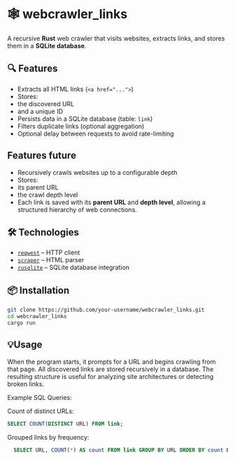 # 🕸️ webcrawler_links

A recursive **Rust** web crawler that visits websites, extracts links, and stores them in a **SQLite database**.

## 🔍 Features

-  Extracts all HTML links (`<a href="...">`)  
-  Stores:
  - the discovered URL
  - and a unique ID
-  Persists data in a SQLite database (table: `link`)
-  Filters duplicate links (optional aggregation)
-  Optional delay between requests to avoid rate-limiting

## Features future
-  Recursively crawls websites up to a configurable depth  
-  Stores:
  - its parent URL
  - the crawl depth level
- Each link is saved with its **parent URL** and **depth level**, allowing a structured hierarchy of web connections.

## 🛠️ Technologies

- [`reqwest`](https://docs.rs/reqwest/) – HTTP client  
- [`scraper`](https://docs.rs/scraper/) – HTML parser  
- [`rusqlite`](https://docs.rs/rusqlite/) – SQLite database integration

## 📦 Installation

```bash
git clone https://github.com/your-username/webcrawler_links.git
cd webcrawler_links
cargo run
```

## 💡Usage

When the program starts, it prompts for a URL and begins crawling from that page. All discovered links are stored recursively in a database. The resulting structure is useful for analyzing site architectures or detecting broken links.

Example SQL Queries:

  Count of distinct URLs:
  ```sql
  SELECT COUNT(DISTINCT URL) FROM link;
  ```
  Grouped links by frequency:
  ```sql
    SELECT URL, COUNT(*) AS count FROM link GROUP BY URL ORDER BY count DESC;
  ```
